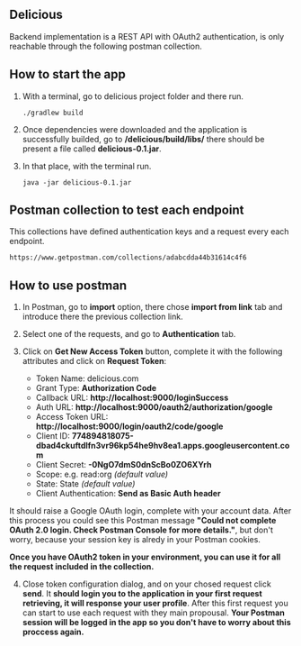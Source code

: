 ## Delicious 

Backend implementation is a REST API with OAuth2 authentication, is only reachable through the following postman collection.

## How to start the app

1. With a terminal, go to delicious project folder and there run.

    ```
    ./gradlew build
    ```

2. Once dependencies were downloaded and the application is successfully builded, go to __/delicious/build/libs/__ there should be present a file called __delicious-0.1.jar__.
   
3. In that place, with the terminal run.

    ```
    java -jar delicious-0.1.jar    
    ```  

## Postman collection to test each endpoint

This collections have defined authentication keys and a request every each endpoint.

    https://www.getpostman.com/collections/adabcdda44b31614c4f6

## How to use postman 

1. In Postman, go to __import__ option, there chose __import from link__ tab and introduce there the previous collection link. 

2. Select one of the requests, and go to __Authentication__ tab.

3. Click on __Get New Access Token__ button, complete it with the following attributes and click on __Request Token__:

    - Token Name: delicious.com
    - Grant Type: __Authorization Code__
    - Callback URL: __http://localhost:9000/loginSuccess__
    - Auth URL: __http://localhost:9000/oauth2/authorization/google__
    - Access Token URL: __http://localhost:9000/login/oauth2/code/google__
    - Client ID: __774894818075-dbad4ckuftdlfn3vr96kp54he9hv8ea1.apps.googleusercontent.com__
    - Client Secret: __-0NgO7dmS0dnScBo0ZO6XYrh__
    - Scope: e.g. read:org _(default value)_
    - State: State _(default value)_
    - Client Authentication: __Send as Basic Auth header__

It should raise a Google OAuth login, complete with your account data. After this process you could see this Postman message __"Could not complete OAuth 2.0 login. Check Postman Console for more details."__, but don't worry, because your session key is alredy in your Postman cookies.

__Once you have OAuth2 token in your environment, you can use it for all the request included in the collection.__

4. Close token configuration dialog, and on your chosed request click __send__. It __should login you to the application in your first request retrieving, it will response your user profile__. After this first request you can start to use each request with they main propousal. __Your Postman session will be logged in the app so you don't have to worry about this proccess again.__

